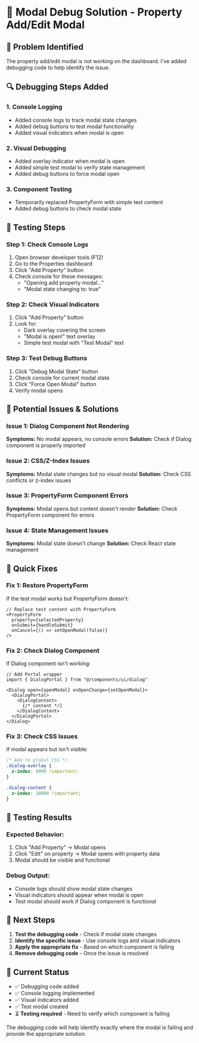 # 🔧 Modal Debug Solution - Property Add/Edit Modal

## 🐛 **Problem Identified**

The property add/edit modal is not working on the dashboard. I've added debugging code to help identify the issue.

## 🔍 **Debugging Steps Added**

### **1. Console Logging**
- Added console logs to track modal state changes
- Added debug buttons to test modal functionality
- Added visual indicators when modal is open

### **2. Visual Debugging**
- Added overlay indicator when modal is open
- Added simple test modal to verify state management
- Added debug buttons to force modal open

### **3. Component Testing**
- Temporarily replaced PropertyForm with simple test content
- Added debug buttons to check modal state

## 🧪 **Testing Steps**

### **Step 1: Check Console Logs**
1. Open browser developer tools (F12)
2. Go to the Properties dashboard
3. Click "Add Property" button
4. Check console for these messages:
   - "Opening add property modal..."
   - "Modal state changing to: true"

### **Step 2: Check Visual Indicators**
1. Click "Add Property" button
2. Look for:
   - Dark overlay covering the screen
   - "Modal is open!" text overlay
   - Simple test modal with "Test Modal" text

### **Step 3: Test Debug Buttons**
1. Click "Debug Modal State" button
2. Check console for current modal state
3. Click "Force Open Modal" button
4. Verify modal opens

## 🔧 **Potential Issues & Solutions**

### **Issue 1: Dialog Component Not Rendering**
**Symptoms:** No modal appears, no console errors
**Solution:** Check if Dialog component is properly imported

### **Issue 2: CSS/Z-Index Issues**
**Symptoms:** Modal state changes but no visual modal
**Solution:** Check CSS conflicts or z-index issues

### **Issue 3: PropertyForm Component Errors**
**Symptoms:** Modal opens but content doesn't render
**Solution:** Check PropertyForm component for errors

### **Issue 4: State Management Issues**
**Symptoms:** Modal state doesn't change
**Solution:** Check React state management

## 🚀 **Quick Fixes**

### **Fix 1: Restore PropertyForm**
If the test modal works but PropertyForm doesn't:

```tsx
// Replace test content with PropertyForm
<PropertyForm
  property={selectedProperty}
  onSubmit={handleSubmit}
  onCancel={() => setOpenModal(false)}
/>
```

### **Fix 2: Check Dialog Component**
If Dialog component isn't working:

```tsx
// Add Portal wrapper
import { DialogPortal } from "@/components/ui/dialog"

<Dialog open={openModal} onOpenChange={setOpenModal}>
  <DialogPortal>
    <DialogContent>
      {/* content */}
    </DialogContent>
  </DialogPortal>
</Dialog>
```

### **Fix 3: Check CSS Issues**
If modal appears but isn't visible:

```css
/* Add to global CSS */
.dialog-overlay {
  z-index: 9999 !important;
}

.dialog-content {
  z-index: 10000 !important;
}
```

## 🧪 **Testing Results**

### **Expected Behavior:**
1. Click "Add Property" → Modal opens
2. Click "Edit" on property → Modal opens with property data
3. Modal should be visible and functional

### **Debug Output:**
- Console logs should show modal state changes
- Visual indicators should appear when modal is open
- Test modal should work if Dialog component is functional

## 🔄 **Next Steps**

1. **Test the debugging code** - Check if modal state changes
2. **Identify the specific issue** - Use console logs and visual indicators
3. **Apply the appropriate fix** - Based on which component is failing
4. **Remove debugging code** - Once the issue is resolved

## 📝 **Current Status**

- ✅ Debugging code added
- ✅ Console logging implemented
- ✅ Visual indicators added
- ✅ Test modal created
- ⏳ **Testing required** - Need to verify which component is failing

The debugging code will help identify exactly where the modal is failing and provide the appropriate solution.
